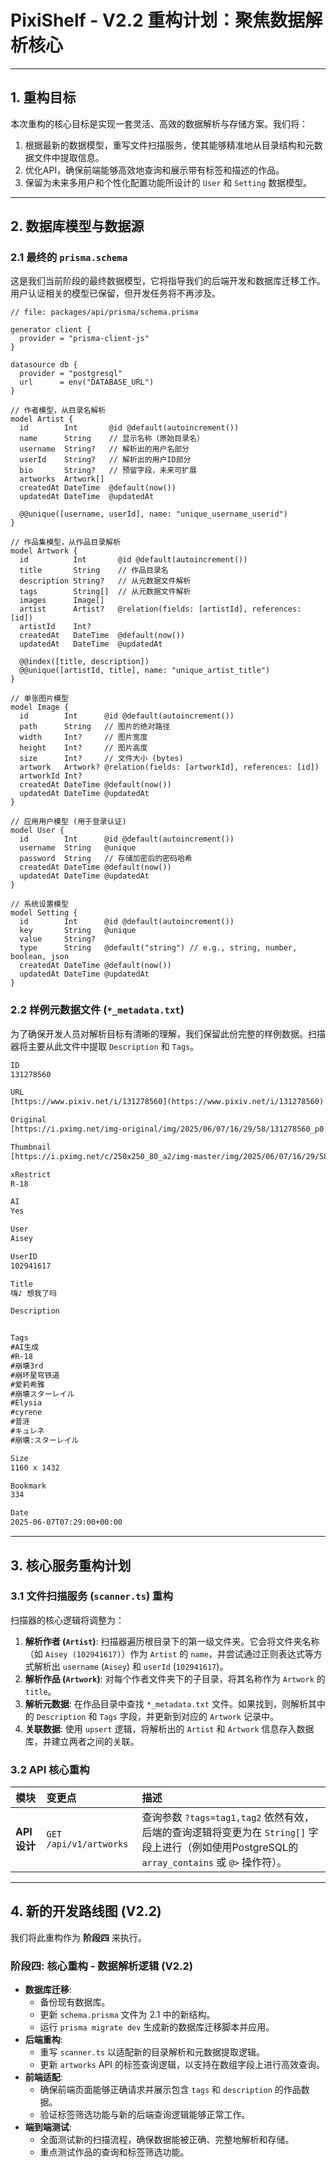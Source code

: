 # PixiShelf - V2.2 重构计划：聚焦数据解析核心

---

## 1. 重构目标

本次重构的核心目标是实现一套灵活、高效的数据解析与存储方案。我们将：

1.  根据最新的数据模型，重写文件扫描服务，使其能够精准地从目录结构和元数据文件中提取信息。
2.  优化API，确保前端能够高效地查询和展示带有标签和描述的作品。
3.  保留为未来多用户和个性化配置功能所设计的 `User` 和 `Setting` 数据模型。

---

## 2. 数据库模型与数据源

### 2.1 最终的 `prisma.schema`

这是我们当前阶段的最终数据模型，它将指导我们的后端开发和数据库迁移工作。用户认证相关的模型已保留，但开发任务将不再涉及。

```prisma
// file: packages/api/prisma/schema.prisma

generator client {
  provider = "prisma-client-js"
}

datasource db {
  provider = "postgresql"
  url      = env("DATABASE_URL")
}

// 作者模型，从目录名解析
model Artist {
  id        Int       @id @default(autoincrement())
  name      String    // 显示名称（原始目录名）
  username  String?   // 解析出的用户名部分
  userId    String?   // 解析出的用户ID部分
  bio       String?   // 预留字段，未来可扩展
  artworks  Artwork[]
  createdAt DateTime  @default(now())
  updatedAt DateTime  @updatedAt

  @@unique([username, userId], name: "unique_username_userid")
}

// 作品集模型，从作品目录解析
model Artwork {
  id          Int       @id @default(autoincrement())
  title       String    // 作品目录名
  description String?   // 从元数据文件解析
  tags        String[]  // 从元数据文件解析
  images      Image[]
  artist      Artist?   @relation(fields: [artistId], references: [id])
  artistId    Int?
  createdAt   DateTime  @default(now())
  updatedAt   DateTime  @updatedAt

  @@index([title, description])
  @@unique([artistId, title], name: "unique_artist_title")
}

// 单张图片模型
model Image {
  id        Int      @id @default(autoincrement())
  path      String   // 图片的绝对路径
  width     Int?     // 图片宽度
  height    Int?     // 图片高度
  size      Int?     // 文件大小 (bytes)
  artwork   Artwork? @relation(fields: [artworkId], references: [id])
  artworkId Int?
  createdAt DateTime @default(now())
  updatedAt DateTime @updatedAt
}

// 应用用户模型 (用于登录认证)
model User {
  id        Int      @id @default(autoincrement())
  username  String   @unique
  password  String   // 存储加密后的密码哈希
  createdAt DateTime @default(now())
  updatedAt DateTime @updatedAt
}

// 系统设置模型
model Setting {
  id        Int      @id @default(autoincrement())
  key       String   @unique
  value     String?
  type      String   @default("string") // e.g., string, number, boolean, json
  createdAt DateTime @default(now())
  updatedAt DateTime @updatedAt
}
```

### 2.2 样例元数据文件 (`*_metadata.txt`)

为了确保开发人员对解析目标有清晰的理解，我们保留此份完整的样例数据。扫描器将主要从此文件中提取 `Description` 和 `Tags`。

```txt
ID
131278560

URL
[https://www.pixiv.net/i/131278560](https://www.pixiv.net/i/131278560)

Original
[https://i.pximg.net/img-original/img/2025/06/07/16/29/58/131278560_p0.png](https://i.pximg.net/img-original/img/2025/06/07/16/29/58/131278560_p0.png)

Thumbnail
[https://i.pximg.net/c/250x250_80_a2/img-master/img/2025/06/07/16/29/58/131278560_p0_square1200.jpg](https://i.pximg.net/c/250x250_80_a2/img-master/img/2025/06/07/16/29/58/131278560_p0_square1200.jpg)

xRestrict
R-18

AI
Yes

User
Aisey

UserID
102941617

Title
嗨♪ 想我了吗

Description


Tags
#AI生成
#R-18
#崩壊3rd
#崩坏星穹铁道
#爱莉希雅
#崩壊スターレイル
#Elysia
#cyrene
#昔涟
#キュレネ
#崩壊:スターレイル

Size
1160 x 1432

Bookmark
334

Date
2025-06-07T07:29:00+00:00
```

---

## 3. 核心服务重构计划

### 3.1 文件扫描服务 (`scanner.ts`) 重构

扫描器的核心逻辑将调整为：

1.  **解析作者 (`Artist`)**: 扫描器遍历根目录下的第一级文件夹。它会将文件夹名称（如 `Aisey (102941617)`）作为 `Artist` 的 `name`，并尝试通过正则表达式等方式解析出 `username` (`Aisey`) 和 `userId` (`102941617`)。
2.  **解析作品 (`Artwork`)**: 对每个作者文件夹下的子目录，将其名称作为 `Artwork` 的 `title`。
3.  **解析元数据**: 在作品目录中查找 `*_metadata.txt` 文件。如果找到，则解析其中的 `Description` 和 `Tags` 字段，并更新到对应的 `Artwork` 记录中。
4.  **关联数据**: 使用 `upsert` 逻辑，将解析出的 `Artist` 和 `Artwork` 信息存入数据库，并建立两者之间的关联。

### 3.2 API 核心重构

| 模块 | 变更点 | 描述 |
| :--- | :--- | :--- |
| **API 设计** | `GET /api/v1/artworks` | 查询参数 `?tags=tag1,tag2` 依然有效，后端的查询逻辑将变更为在 `String[]` 字段上进行（例如使用PostgreSQL的 `array_contains` 或 `@>` 操作符）。 |

---

## 4. 新的开发路线图 (V2.2)

我们将此重构作为 **阶段四** 来执行。

### 阶段四: 核心重构 - 数据解析逻辑 (V2.2)

* **数据库迁移**:
    * 备份现有数据库。
    * 更新 `schema.prisma` 文件为 2.1 中的新结构。
    * 运行 `prisma migrate dev` 生成新的数据库迁移脚本并应用。
* **后端重构**:
    * 重写 `scanner.ts` 以适配新的目录解析和元数据提取逻辑。
    * 更新 `artworks` API 的标签查询逻辑，以支持在数组字段上进行高效查询。
* **前端适配**:
    * 确保前端页面能够正确请求并展示包含 `tags` 和 `description` 的作品数据。
    * 验证标签筛选功能与新的后端查询逻辑能够正常工作。
* **端到端测试**:
    * 全面测试新的扫描流程，确保数据能被正确、完整地解析和存储。
    * 重点测试作品的查询和标签筛选功能。
